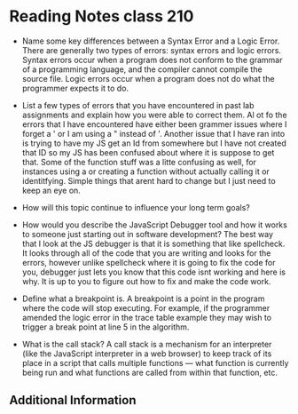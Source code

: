 # Reading Notes class 210

- Name some key differences between a Syntax Error and a Logic Error. There are generally two types of errors: syntax errors and logic errors. Syntax errors occur when a program does not conform to the grammar of a programming language, and the compiler cannot compile the source file. Logic errors occur when a program does not do what the programmer expects it to do.
- List a few types of errors that you have encountered in past lab assignments and explain how you were able to correct them. Al ot fo the errors that I have encountered have either been grammer issues where I forget a ' or I am using a " instead of '. Another issue that I have ran into is trying to have my JS get an Id from somewhere but I have not created that ID so my JS has been confused about where it is suppose to get that. Some of the function stuff was a litte confusing as well, for instances using a or creating a function without actually calling it or identitfying. Simple things that arent hard to change but I just need to keep an eye on. 
- How will this topic continue to influence your long term goals?

- How would you describe the JavaScript Debugger tool and how it works to someone just starting out in software development? The best way that I look at the JS debugger is that it is something that like spellcheck. It looks through all of the code that you are writing and looks for the errors, however unlike spellcheck where it is going to fix the code for you, debugger just lets you know that this code isnt working and here is why. It is up to you to figure out how to fix and make the code work. 
- Define what a breakpoint is. A breakpoint is a point in the program where the code will stop executing. For example, if the programmer amended the logic error in the trace table example they may wish to trigger a break point at line 5 in the algorithm.
- What is the call stack? A call stack is a mechanism for an interpreter (like the JavaScript interpreter in a web browser) to keep track of its place in a script that calls multiple functions — what function is currently being run and what functions are called from within that function, etc.


## Additional Information

















